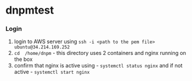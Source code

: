 # dnpmtest
### Login
1. login to AWS server using ` ssh -i <path to the pem file>  ubuntu@34.214.169.252 `
2. `cd  /home/dnpm`   - this directory uses 2 containers and nginx running on the box
3. confirm that nginx is active using  - `systemctl status nginx` and if not active - `systemctl start nginx` 


